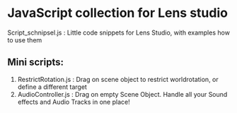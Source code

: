 # JavaScript collection for Lens studio

Script_schnipsel.js : Little code snippets for Lens Studio, with examples how to use them


## Mini scripts:
1. RestrictRotation.js : Drag on scene object to restrict worldrotation, or define a different target
2. AudioController.js : Drag on empty Scene Object. Handle all your Sound effects and Audio Tracks in one place!




